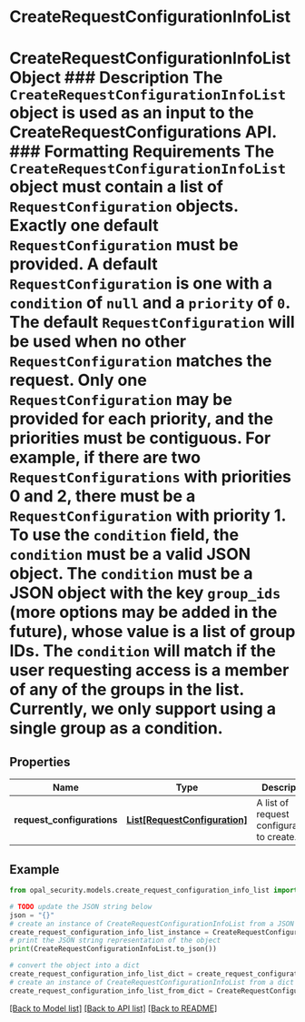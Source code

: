 # CreateRequestConfigurationInfoList

# CreateRequestConfigurationInfoList Object ### Description The `CreateRequestConfigurationInfoList` object is used as an input to the CreateRequestConfigurations API.  ### Formatting Requirements The `CreateRequestConfigurationInfoList` object must contain a list of `RequestConfiguration` objects. Exactly one default `RequestConfiguration` must be provided.  A default `RequestConfiguration` is one with a `condition` of `null` and a `priority` of `0`.  The default `RequestConfiguration` will be used when no other `RequestConfiguration` matches the request.  Only one `RequestConfiguration` may be provided for each priority, and the priorities must be contiguous.  For example, if there are two `RequestConfigurations` with priorities 0 and 2, there must be a `RequestConfiguration` with priority 1.  To use the `condition` field, the `condition` must be a valid JSON object.  The `condition` must be a JSON object with the key `group_ids` (more options may be added in the future), whose value is a list of group IDs. The `condition` will match if the user requesting access is a member of any of the groups in the list. Currently, we only support using a single group as a condition.

## Properties

Name | Type | Description | Notes
------------ | ------------- | ------------- | -------------
**request_configurations** | [**List[RequestConfiguration]**](RequestConfiguration.md) | A list of request configurations to create. | 

## Example

```python
from opal_security.models.create_request_configuration_info_list import CreateRequestConfigurationInfoList

# TODO update the JSON string below
json = "{}"
# create an instance of CreateRequestConfigurationInfoList from a JSON string
create_request_configuration_info_list_instance = CreateRequestConfigurationInfoList.from_json(json)
# print the JSON string representation of the object
print(CreateRequestConfigurationInfoList.to_json())

# convert the object into a dict
create_request_configuration_info_list_dict = create_request_configuration_info_list_instance.to_dict()
# create an instance of CreateRequestConfigurationInfoList from a dict
create_request_configuration_info_list_from_dict = CreateRequestConfigurationInfoList.from_dict(create_request_configuration_info_list_dict)
```
[[Back to Model list]](../README.md#documentation-for-models) [[Back to API list]](../README.md#documentation-for-api-endpoints) [[Back to README]](../README.md)


